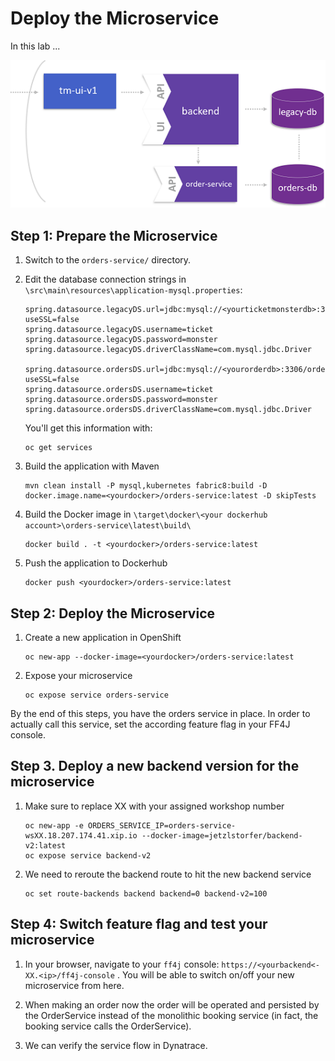 # Deploy the Microservice

In this lab ...

![deploy_microservice](../assets/deploy_microservice.png)

## Step 1: Prepare the Microservice

1. Switch to the `orders-service/` directory.

1. Edit the database connection strings in `\src\main\resources\application-mysql.properties`:
    ```properties
    spring.datasource.legacyDS.url=jdbc:mysql://<yourticketmonsterdb>:3306/ticketmonster?useSSL=false
    spring.datasource.legacyDS.username=ticket
    spring.datasource.legacyDS.password=monster
    spring.datasource.legacyDS.driverClassName=com.mysql.jdbc.Driver

    spring.datasource.ordersDS.url=jdbc:mysql://<yourorderdb>:3306/orders?useSSL=false
    spring.datasource.ordersDS.username=ticket
    spring.datasource.ordersDS.password=monster
    spring.datasource.ordersDS.driverClassName=com.mysql.jdbc.Driver
    ```

    You'll get this information with:
    ```
    oc get services
    ```

1. Build the application with Maven
    ```
    mvn clean install -P mysql,kubernetes fabric8:build -D docker.image.name=<yourdocker>/orders-service:latest -D skipTests
    ```

1. Build the Docker image in `\target\docker\<your dockerhub account>\orders-service\latest\build\`
    ```
    docker build . -t <yourdocker>/orders-service:latest
    ``` 

1. Push the application to Dockerhub
    ```
    docker push <yourdocker>/orders-service:latest
    ```

## Step 2: Deploy the Microservice

1. Create a new application in OpenShift
    ```
    oc new-app --docker-image=<yourdocker>/orders-service:latest
    ```

1. Expose your microservice
    ```
    oc expose service orders-service
    ```

By the end of this steps, you have the orders service in place. In order to actually call this service, set the according feature flag in your FF4J console.

## Step 3. Deploy a new backend version for the microservice
1. Make sure to replace XX with your assigned workshop number
    ```
    oc new-app -e ORDERS_SERVICE_IP=orders-service-wsXX.18.207.174.41.xip.io --docker-image=jetzlstorfer/backend-v2:latest
    oc expose service backend-v2 
    ```

1. We need to reroute the backend route to hit the new backend service
    ```
    oc set route-backends backend backend=0 backend-v2=100 
    ```

## Step 4: Switch feature flag and test your microservice

1. In your browser, navigate to your `ff4j` console: `https://<yourbackend<-XX.<ip>/ff4j-console` .
You will be able to switch on/off your new microservice from here. 

1. When making an order now the order will be operated and persisted by the OrderService instead of the monolithic booking service (in fact, the booking service calls the OrderService).

1. We can verify the service flow in Dynatrace. 

